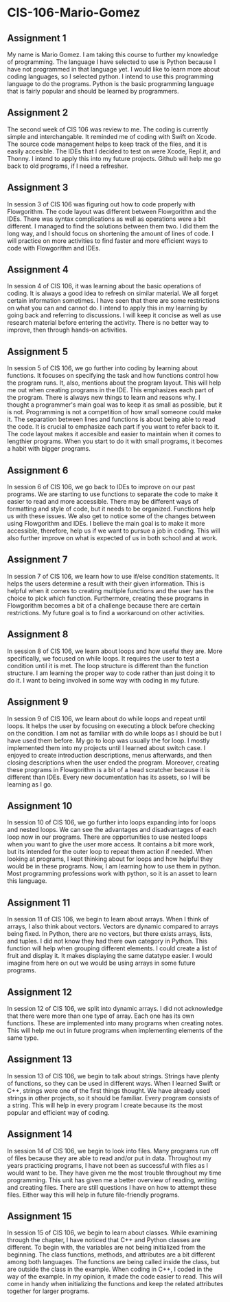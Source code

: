 # CIS-106-Mario-Gomez

## Assignment 1

My name is Mario Gomez. I am taking this course to further my knowledge of programming. The language I have selected to use is Python because I have not programmed in that language yet. I would like to learn more about coding languages, so I selected python. I intend to use this programming language to do the programs. Python is the basic programming language that is fairly popular and should be learned by programmers.

## Assignment 2

The second week of CIS 106 was review to me. The coding is currently simple and interchangable. It reminded me of coding with Swift on Xcode. The source code management helps to keep track of the files, and it is easily accesible. The IDEs that I decided to test on were Xcode, Repl.it, and Thonny. I intend to apply this into my future projects. Github will help me go back to old programs, if I need a refresher. 

## Assignment 3

In session 3 of CIS 106 was figuring out how to code properly with Flowgorithm. The code layout was different between Flowgorithm and the IDEs. There was syntax complications as well as operations were a bit different. I managed to find the solutions between them two. I did them the long way, and I should focus on shortening the amount of lines of code. I will practice on more activities to find faster and more efficient ways to code with Flowgorithm and IDEs.

## Assignment 4

In session 4 of CIS 106, it was learning about the basic operations of coding. It is always a good idea to refresh on similar material. We all forget certain information sometimes. I have seen that there are some restrictions on what you can and cannot do. I intend to apply this in my learning by going back and referring to discussions. I will keep it concise as well as use research material before entering the activity. There is no better way to improve, then through hands-on activities.

## Assignment 5

In session 5 of CIS 106, we go further into coding by learning about functions. It focuses on specifying the task and how functions control how the program runs. It, also, mentions about the program layout. This will help me out when creating programs in the IDE. This emphasizes each part of the program. There is always new things to learn and reasons why. I thought a programmer's main goal was to keep it as small as possible, but it is not. Programming is not a competition of how small someone could make it. The separation between lines and functions is about being able to read the code. It is crucial to emphasize each part if you want to refer back to it. The code layout makes it accesible and easier to maintain when it comes to lengthier programs. When you start to do it with small programs, it becomes a habit with bigger programs. 

## Assignment 6

In session 6 of CIS 106, we go back to IDEs to improve on our past programs. We are starting to use functions to separate the code to make it easier to read and more accessible. There may be different ways of formatting and style of code, but it needs to be organized. Functions help us with these issues. We also get to notice some of the changes between using Flowgorithm and IDEs. I believe the main goal is to make it more accessible, therefore, help us if we want to pursue a job in coding. This will also further improve on what is expected of us in both school and at work. 

## Assignment 7

In session 7 of CIS 106, we learn how to use if/else condition statements. It helps the users determine a result with their given information. This is helpful when it comes to creating multiple functions and the user has the choice to pick which function. Furthermore, creating these programs in Flowgorithm becomes a bit of a challenge because there are certain restrictions. My future goal is to find a workaround on other activities. 

## Assignment 8

In session 8 of CIS 106, we learn about loops and how useful they are. More specifically, we focused on while loops. It requires the user to test a condition until it is met. The loop structure is different than the function structure. I am learning the proper way to code rather than just doing it to do it. I want to being involved in some way with coding in my future. 

## Assignment 9

In session 9 of CIS 106, we learn about do while loops and repeat until loops. It helps the user by focusing on executing a block before checking on the condition. I am not as familiar with do while loops as I should be but I have used them before. My go to loop was usually the for loop. I mostly implemented them into my projects until I learned about switch case. I enjoyed to create introduction descriptions, menus afterwards, and then closing descriptions when the user ended the program. Moreover, creating these programs in Flowgorithm is a bit of a head scratcher because it is different than IDEs. Every new documentation has its assets, so I will be learning as I go.
 
## Assignment 10

In session 10 of CIS 106, we go further into loops expanding into for loops and nested loops. We can see the advantages and disadvantages of each loop now in our programs. There are opportunities to use nested loops when you want to give the user more access. It contains a bit more work, but its intended for the outer loop to repeat them action if needed. When looking at programs, I kept thinking about for loops and how helpful they would be in these programs. Now, I am learning how to use them in python. Most programming professions work with python, so it is an asset to learn this language.

## Assignment 11

In session 11 of CIS 106, we begin to learn about arrays. When I think of arrays, I also think about vectors. Vectors are dynamic compared to arrays being fixed. In Python, there are no vectors, but there exists arrays, lists, and tuples. I did not know they had there own category in Python. This function will help when grouping different elements. I could create a list of fruit and display it. It makes displaying the same datatype easier. I would imagine from here on out we would be using arrays in some future programs. 

## Assignment 12

In session 12 of CIS 106, we split into dynamic arrays. I did not acknowledge that there were more than one type of array. Each one has its own functions. These are implemented into many programs when creating notes. This will help me out in future programs when implementing elements of the same type. 

## Assignment 13

In session 13 of CIS 106, we begin to talk about strings. Strings have plenty of functions, so they can be used in different ways. When I learned Swift or C++, strings were one of the first things thought. We have already used strings in other projects, so it should be familiar. Every program consists of a string. This will help in every program I create because its the most popular and efficient way of coding. 

## Assignment 14

In session 14 of CIS 106, we begin to look into files. Many programs run off of files because they are able to read and/or put in data. Throughout my years practicing programs, I have not been as successful with files as I would want to be. They have given me the most trouble throughout my time programming. This unit has given me a better overview of reading, writing and creating files. There are still questions I have on how to attempt these files. Either way this will help in future file-friendly programs. 

## Assignment 15

In session 15 of CIS 106, we begin to learn about classes. While examining through the chapter, I have noticed that C++ and Python classes are different. To begin with, the variables are not being initialized from the beginning. The class functions, methods, and attributes are a bit different among both languages. The functions are being called inside the class, but are outside the class in the example. When coding in C++, I coded in the way of the example. In my opinion, it made the code easier to read. This will come in handy when initializing the functions and keep the related attributes together for larger programs. 
